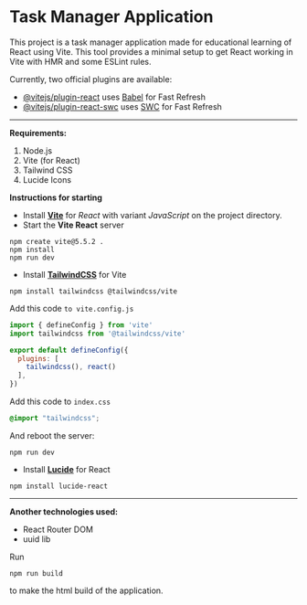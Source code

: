 # Task Manager Application

This project is a task manager application made for educational learning of React using Vite. This tool provides a minimal setup to get React working in Vite with HMR and some ESLint rules.

Currently, two official plugins are available:

- [@vitejs/plugin-react](https://github.com/vitejs/vite-plugin-react/blob/main/packages/plugin-react/README.md) uses [Babel](https://babeljs.io/) for Fast Refresh
- [@vitejs/plugin-react-swc](https://github.com/vitejs/vite-plugin-react-swc) uses [SWC](https://swc.rs/) for Fast Refresh

---

**Requirements:**

 1. Node.js
 2. Vite (for React)
 3. Tailwind CSS
 4. Lucide Icons



**Instructions for starting**

- Install [**Vite**](https://vite.dev/guide/) for _React_ with variant _JavaScript_ on the project directory.
 - Start the **Vite React** server
```shell
npm create vite@5.5.2 .
npm install
npm run dev
```

- Install [**TailwindCSS**](https://tailwindcss.com/docs/installation/using-vite) for Vite
```shell
npm install tailwindcss @tailwindcss/vite
```
Add this code `to vite.config.js`
```js
import { defineConfig } from 'vite'
import tailwindcss from '@tailwindcss/vite'

export default defineConfig({
  plugins: [
    tailwindcss(), react()
  ],
})
```
Add this code to `index.css`
```css
@import "tailwindcss";
```
And reboot the server:
```shell
npm run dev
```

- Install [**Lucide**](https://lucide.dev/guide/packages/lucide-react) for React
```shell
npm install lucide-react
```

---

**Another technologies used:**

- React Router DOM
- uuid lib

Run
```shell
npm run build
```
to make the html build of the application.